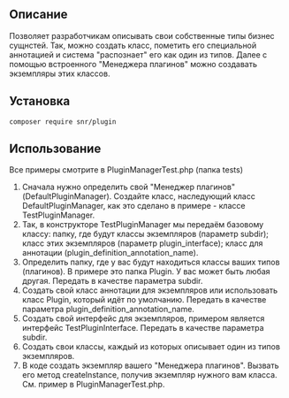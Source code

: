 ## Описание
Позволяет разработчикам описывать свои собственные типы бизнес сущнстей. Так, можно создать класс, пометить его специальной аннотацией и система "распознает" его как один из типов. Далее с помощью встроенного "Менеджера плагинов" можно создавать экземпляры этих классов.
## Установка

```shell
composer require snr/plugin
```

## Использование
Все примеры смотрите в PluginManagerTest.php (папка tests)
1. Сначала нужно определить свой "Менеджер плагинов" (DefaultPluginManager). Создайте класс, наследующий класс DefaultPluginManager, как это сделано в примере - классе TestPluginManager.
2. Так, в конструкторе TestPluginManager мы передаём базовому классу: папку, где будут классы экземпляров (параметр subdir); класс этих экземпляров (параметр plugin_interface); класс для аннотации (plugin_definition_annotation_name).
3. Определить папку, где у вас будут находиться классы ваших типов (плагинов). В примере это папка Plugin. У вас может быть любая другая. Передать в качестве параметра subdir.
4. Создать свой класс аннотации для экземпляров или использовать класс Plugin, который идёт по умолчанию. Передать в качестве параметра plugin_definition_annotation_name.
5. Создать свой интерфейс для экземпляров, примером является интерфейс TestPluginInterface. Передать в качестве параметра subdir.
6. Создать свои классы, каждый из которых описывает один из типов экземпляров.
7. В коде создать экземпляр вашего "Менеджера плагинов". Вызвать его метод createInstance, получив экземпляр нужного вам класса. См. пример в PluginManagerTest.php.